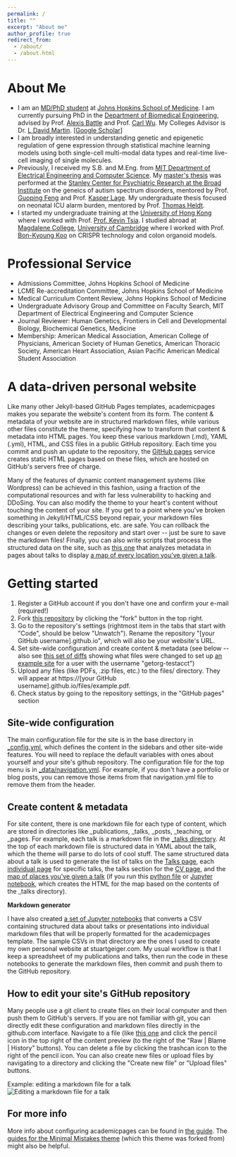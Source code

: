 ```yaml
---
permalink: /
title: ""
excerpt: "About me"
author_profile: true
redirect_from: 
  - /about/
  - /about.html
---
```



# About Me
* I am an [MD/PhD student](https://mdphd.johnshopkins.edu/) at [Johns Hopkins School of Medicine](https://www.hopkinsmedicine.org/som/). I am currently pursuing PhD in the [Department of Biomedical Engineering](https://www.bme.jhu.edu/), advised by Prof. [Alexis Battle](https://battlelab.jhu.edu/) and Prof. [Carl Wu](http://carlwulab.com/). My Colleges Advisor is Dr. [L David Martin](https://www.hopkinsmedicine.org/profiles/details/lorrin-martin). [[Google Scholar](https://scholar.google.com/citations?user=GNsopccAAAAJ&hl=en)]
* I am broadly interested in understanding genetic and epigenetic regulation of gene expression through statistical machine learning models using both single-cell multi-modal data types and real-time live-cell imaging of single molecules. 
* Previously, I received my S.B. and M.Eng. from [MIT Department of Electrical Engineering and Computer Science](https://www.eecs.mit.edu/). My [master's thesis](https://dspace.mit.edu/handle/1721.1/113178) was performed at the [Stanley Center for Psychiatric Research at the Broad Institute](https://www.broadinstitute.org/stanley) on the geneics of autism spectrum disorders, mentored by Prof. [Guoping Feng](https://fenglaboratory.org/) and Prof. [Kasper Lage](https://www.lagelab.org/). My undergraduate thesis focused on neonatal ICU alarm burden, mentored by Prof. [Thomas Heldt](https://www.rle.mit.edu/incci/). 
* I started my undergraduate training at the [University of Hong Kong](https://www.engineering.hku.hk/bmeengg/) where I worked with Prof. [Prof. Kevin Tsia](https://www.eee.hku.hk/~alphahku/). I studied abroad at [Magdalene College](https://www.magd.cam.ac.uk/), [University of Cambridge](https://www.cam.ac.uk/) where I worked with Prof. [Bon-Kyoung Koo](https://www.oeaw.ac.at/imba/research/bon-kyoung-koo) on CRISPR technology and colon organoid models. 


# Professional Service
* Admissions Committee, Johns Hopkins School of Medicine
* LCME Re-accreditation Committee, Johns Hopkins School of Medicine
* Medical Curriculum Content Review, Johns Hopkins School of Medicine
* Undergraduate Advisory Group and Committee on Faculty Search, MIT Department of Electrical Engineering and Computer Science
* Journal Reviewer: Human Genetics, Frontiers in Cell and Developmental Biology, Biochemical Genetics, Medicine
* Membership: American Medical Association, American College of Physicians, American Society of Human Genetics, American Thoracic Society, American Heart Association, Asian Pacific American Medical Student Association



A data-driven personal website
======
Like many other Jekyll-based GitHub Pages templates, academicpages makes you separate the website's content from its form. The content & metadata of your website are in structured markdown files, while various other files constitute the theme, specifying how to transform that content & metadata into HTML pages. You keep these various markdown (.md), YAML (.yml), HTML, and CSS files in a public GitHub repository. Each time you commit and push an update to the repository, the [GitHub pages](https://pages.github.com/) service creates static HTML pages based on these files, which are hosted on GitHub's servers free of charge.

Many of the features of dynamic content management systems (like Wordpress) can be achieved in this fashion, using a fraction of the computational resources and with far less vulnerability to hacking and DDoSing. You can also modify the theme to your heart's content without touching the content of your site. If you get to a point where you've broken something in Jekyll/HTML/CSS beyond repair, your markdown files describing your talks, publications, etc. are safe. You can rollback the changes or even delete the repository and start over -- just be sure to save the markdown files! Finally, you can also write scripts that process the structured data on the site, such as [this one](https://github.com/academicpages/academicpages.github.io/blob/master/talkmap.ipynb) that analyzes metadata in pages about talks to display [a map of every location you've given a talk](https://academicpages.github.io/talkmap.html).

Getting started
======
1. Register a GitHub account if you don't have one and confirm your e-mail (required!)
1. Fork [this repository](https://github.com/academicpages/academicpages.github.io) by clicking the "fork" button in the top right. 
1. Go to the repository's settings (rightmost item in the tabs that start with "Code", should be below "Unwatch"). Rename the repository "[your GitHub username].github.io", which will also be your website's URL.
1. Set site-wide configuration and create content & metadata (see below -- also see [this set of diffs](http://archive.is/3TPas) showing what files were changed to set up [an example site](https://getorg-testacct.github.io) for a user with the username "getorg-testacct")
1. Upload any files (like PDFs, .zip files, etc.) to the files/ directory. They will appear at https://[your GitHub username].github.io/files/example.pdf.  
1. Check status by going to the repository settings, in the "GitHub pages" section

Site-wide configuration
------
The main configuration file for the site is in the base directory in [_config.yml](https://github.com/academicpages/academicpages.github.io/blob/master/_config.yml), which defines the content in the sidebars and other site-wide features. You will need to replace the default variables with ones about yourself and your site's github repository. The configuration file for the top menu is in [_data/navigation.yml](https://github.com/academicpages/academicpages.github.io/blob/master/_data/navigation.yml). For example, if you don't have a portfolio or blog posts, you can remove those items from that navigation.yml file to remove them from the header. 

Create content & metadata
------
For site content, there is one markdown file for each type of content, which are stored in directories like _publications, _talks, _posts, _teaching, or _pages. For example, each talk is a markdown file in the [_talks directory](https://github.com/academicpages/academicpages.github.io/tree/master/_talks). At the top of each markdown file is structured data in YAML about the talk, which the theme will parse to do lots of cool stuff. The same structured data about a talk is used to generate the list of talks on the [Talks page](https://academicpages.github.io/talks), each [individual page](https://academicpages.github.io/talks/2012-03-01-talk-1) for specific talks, the talks section for the [CV page](https://academicpages.github.io/cv), and the [map of places you've given a talk](https://academicpages.github.io/talkmap.html) (if you run this [python file](https://github.com/academicpages/academicpages.github.io/blob/master/talkmap.py) or [Jupyter notebook](https://github.com/academicpages/academicpages.github.io/blob/master/talkmap.ipynb), which creates the HTML for the map based on the contents of the _talks directory).

**Markdown generator**

I have also created [a set of Jupyter notebooks](https://github.com/academicpages/academicpages.github.io/tree/master/markdown_generator
) that converts a CSV containing structured data about talks or presentations into individual markdown files that will be properly formatted for the academicpages template. The sample CSVs in that directory are the ones I used to create my own personal website at stuartgeiger.com. My usual workflow is that I keep a spreadsheet of my publications and talks, then run the code in these notebooks to generate the markdown files, then commit and push them to the GitHub repository.

How to edit your site's GitHub repository
------
Many people use a git client to create files on their local computer and then push them to GitHub's servers. If you are not familiar with git, you can directly edit these configuration and markdown files directly in the github.com interface. Navigate to a file (like [this one](https://github.com/academicpages/academicpages.github.io/blob/master/_talks/2012-03-01-talk-1.md) and click the pencil icon in the top right of the content preview (to the right of the "Raw | Blame | History" buttons). You can delete a file by clicking the trashcan icon to the right of the pencil icon. You can also create new files or upload files by navigating to a directory and clicking the "Create new file" or "Upload files" buttons. 

Example: editing a markdown file for a talk
![Editing a markdown file for a talk](/images/editing-talk.png)

For more info
------
More info about configuring academicpages can be found in [the guide](https://academicpages.github.io/markdown/). The [guides for the Minimal Mistakes theme](https://mmistakes.github.io/minimal-mistakes/docs/configuration/) (which this theme was forked from) might also be helpful.
